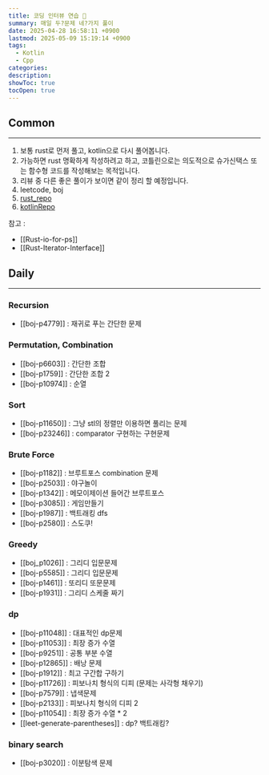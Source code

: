 ```yaml
---
title: 코딩 인터뷰 연습 🧩
summary: 매일 두?문제 네?가지 풀이
date: 2025-04-28 16:58:11 +0900
lastmod: 2025-05-09 15:19:14 +0900
tags:
  - Kotlin
  - Cpp
categories: 
description: 
showToc: true
tocOpen: true
---
```


## Common
---
1. 보통 rust로 먼저 풀고, kotlin으로 다시 풀어봅니다.
2. 가능하면 rust 명확하게 작성하려고 하고, 코틀린으로는 의도적으로 슈가신택스 또는 함수형 코드를 작성해보는 목적입니다.
3. 리뷰 중 다른 좋은 풀이가 보이면 같이 정리 할 예정입니다.
4. leetcode, boj
5. [rust_repo](https://github.com/SmallzooDev/coding_interview_rust/tree/main/src/bin)
6. [kotlinRepo](https://github.com/SmallzooDev/CodingInterviewKotlin)

참고 : 
- [[Rust-io-for-ps]]
- [[Rust-Iterator-Interface]]

## Daily
---
### Recursion
- [[boj-p4779]] : 재귀로 푸는 간단한 문제
### Permutation, Combination
- [[boj-p6603]] : 간단한 조합
- [[boj-p1759]] : 간단한 조합 2 
- [[boj-p10974]] : 순열
### Sort
- [[boj-p11650]] : 그냥 stl의 정렬만 이용하면 풀리는 문제
- [[boj-p23246]] : comparator 구현하는 구현문제

### Brute Force
- [[boj-p1182]] : 브루트포스 combination 문제
- [[boj-p2503]] : 야구놀이
- [[boj-p1342]] : 메모이제이션 들어간 브루트포스
- [[boj-p3085]] : 게임만들기
- [[boj-p1987]] : 백트래킹 dfs
- [[boj-p2580]] : 스도쿠!
### Greedy
- [[boj_p1026]] : 그리디 입문문제
- [[boj-p5585]] : 그리디 입문문제
- [[boj-p1461]] : 또리디 또문문제
- [[boj-p1931]] : 그리디 스케줄 짜기
### dp
- [[boj-p11048]] : 대표적인 dp문제
- [[boj-p11053]] : 최장 증가 수열
- [[boj-p9251]] : 공통 부분 수열
- [[boj-p12865]] : 배낭 문제
- [[boj-p1912]] : 최고 구간합 구하기
- [[boj-p11726]] : 피보나치 형식의 디피 (문제는 사각형 채우기)
- [[boj-p7579]] : 냅색문제
- [[boj-p2133]] : 피보나치 형식의 디피 2
- [[boj-p11054]] : 최장 증가 수열 * 2
- [[leet-generate-parentheses]] : dp? 백트래킹?

### binary search
- [[boj-p3020]] : 이분탐색 문제





